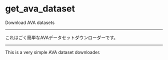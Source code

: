 # get_ava_dataset
Download AVA datasets
***
これはごく簡単なAVAデータセットダウンローダーです。
***
This is a very simple AVA dataset downloader.
